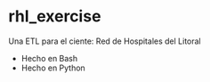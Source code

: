 # rhl_exercise
Una ETL para el ciente: Red de Hospitales del Litoral

- Hecho en Bash
- Hecho en Python